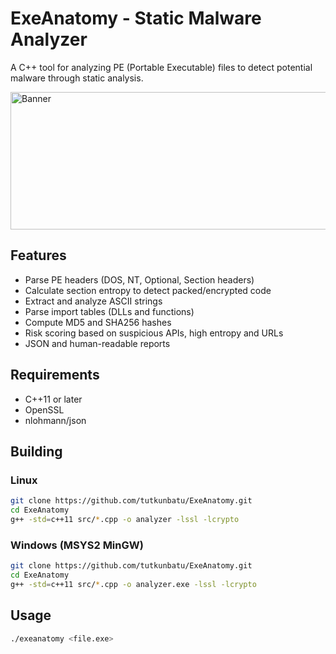 # ExeAnatomy - Static Malware Analyzer
A C++ tool for analyzing PE (Portable Executable) files to detect potential malware through static analysis.

<img width="544" height="220" alt="Banner" src="https://github.com/user-attachments/assets/35e3162c-f0cc-4e68-a827-6789ea28bff7" />

## Features
- Parse PE headers (DOS, NT, Optional, Section headers)
- Calculate section entropy to detect packed/encrypted code
- Extract and analyze ASCII strings
- Parse import tables (DLLs and functions)
- Compute MD5 and SHA256 hashes
- Risk scoring based on suspicious APIs, high entropy and URLs
- JSON and human-readable reports

## Requirements
- C++11 or later
- OpenSSL
- nlohmann/json

## Building
### Linux
```bash
git clone https://github.com/tutkunbatu/ExeAnatomy.git
cd ExeAnatomy
g++ -std=c++11 src/*.cpp -o analyzer -lssl -lcrypto
```

### Windows (MSYS2 MinGW)
```bash
git clone https://github.com/tutkunbatu/ExeAnatomy.git
cd ExeAnatomy
g++ -std=c++11 src/*.cpp -o analyzer.exe -lssl -lcrypto
```
## Usage
```bash
./exeanatomy <file.exe>
```


